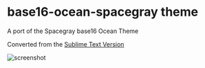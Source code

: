# base16-ocean-spacegray theme

A port of the Spacegray base16 Ocean Theme

Converted from the [Sublime Text Version](https://github.com/kkga/spacegray)

![screenshot](https://dl.dropboxusercontent.com/u/8518439/github/base-16-ocean-spacegray.png)
